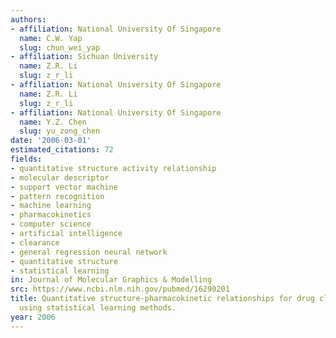 ```yaml
---
authors:
- affiliation: National University Of Singapore
  name: C.W. Yap
  slug: chun_wei_yap
- affiliation: Sichuan University
  name: Z.R. Li
  slug: z_r_li
- affiliation: National University Of Singapore
  name: Z.R. Li
  slug: z_r_li
- affiliation: National University Of Singapore
  name: Y.Z. Chen
  slug: yu_zong_chen
date: '2006-03-01'
estimated_citations: 72
fields:
- quantitative structure activity relationship
- molecular descriptor
- support vector machine
- pattern recognition
- machine learning
- pharmacokinetics
- computer science
- artificial intelligence
- clearance
- general regression neural network
- quantitative structure
- statistical learning
in: Journal of Molecular Graphics & Modelling
src: https://www.ncbi.nlm.nih.gov/pubmed/16290201
title: Quantitative structure-pharmacokinetic relationships for drug clearance by
  using statistical learning methods.
year: 2006
---
```

